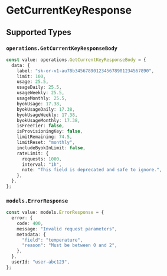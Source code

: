 # GetCurrentKeyResponse


## Supported Types

### `operations.GetCurrentKeyResponseBody`

```typescript
const value: operations.GetCurrentKeyResponseBody = {
  data: {
    label: "sk-or-v1-au78b3456789012345678901234567890",
    limit: 100,
    usage: 25.5,
    usageDaily: 25.5,
    usageWeekly: 25.5,
    usageMonthly: 25.5,
    byokUsage: 17.38,
    byokUsageDaily: 17.38,
    byokUsageWeekly: 17.38,
    byokUsageMonthly: 17.38,
    isFreeTier: false,
    isProvisioningKey: false,
    limitRemaining: 74.5,
    limitReset: "monthly",
    includeByokInLimit: false,
    rateLimit: {
      requests: 1000,
      interval: "1h",
      note: "This field is deprecated and safe to ignore.",
    },
  },
};
```

### `models.ErrorResponse`

```typescript
const value: models.ErrorResponse = {
  error: {
    code: 400,
    message: "Invalid request parameters",
    metadata: {
      "field": "temperature",
      "reason": "Must be between 0 and 2",
    },
  },
  userId: "user-abc123",
};
```

